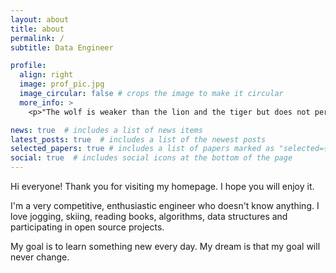 ```yaml
---
layout: about
title: about
permalink: /
subtitle: Data Engineer

profile:
  align: right
  image: prof_pic.jpg
  image_circular: false # crops the image to make it circular
  more_info: >
    <p>"The wolf is weaker than the lion and the tiger but does not perform in the circus" (c.)</p>

news: true  # includes a list of news items
latest_posts: true  # includes a list of the newest posts
selected_papers: true # includes a list of papers marked as "selected={true}"
social: true  # includes social icons at the bottom of the page
---
```


Hi everyone! Thank you for visiting my homepage. I hope you will enjoy it. 

I'm a very competitive, enthusiastic engineer who doesn't know anything. I love jogging, skiing, reading books, algorithms, data structures and participating in open source projects. 

My goal is to learn something new every day. 
My dream is that my goal will never change.